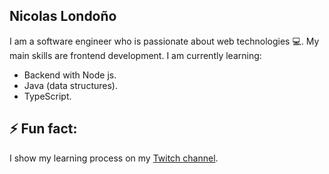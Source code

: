 ## Nicolas Londoño

I am a software engineer who is passionate about web technologies 💻. My main skills are frontend development. I am currently learning:
- Backend with Node js.
- Java (data structures).
- TypeScript.

## ⚡ Fun fact:
I show my learning process on my [Twitch channel](https://www.twitch.tv/nicksiuxs).
